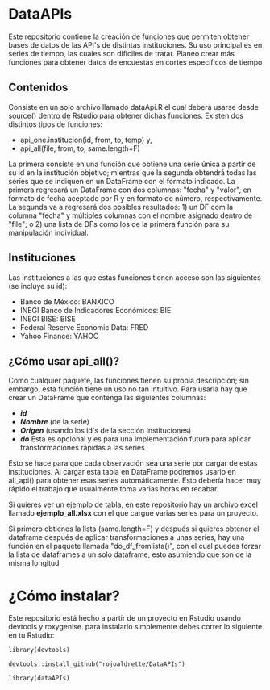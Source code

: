 # DataAPIs
Este repositorio contiene la creación de funciones que permiten obtener bases de datos de las API's de distintas instituciones. Su uso principal es en series de tiempo, las cuales son dificiles de tratar. Planeo crear más funciones para obtener datos de encuestas en cortes específicos de tiempo

## Contenidos
Consiste en un solo archivo llamado dataApi.R el cual deberá usarse desde source() dentro de Rstudio para obtener dichas funciones.
Existen dos distintos tipos de funciones:
- api_one.institucion(id, from, to, temp) y,
- api_all(file, from, to, same.length=F)

La primera consiste en una función que obtiene una serie única a partir de su id en la institución objetivo; mientras que la segunda obtendrá todas las series que se indiquen en un DataFrame con el formato indicado. La primera regresará un DataFrame con dos columnas: "fecha" y "valor", en formato de fecha aceptado por R y en formato de número, respectivamente. La segunda va a regresará dos posibles resultados: 1) un DF com la columna "fecha" y múltiples columnas con el nombre asignado dentro de "file"; o 2) una lista de DFs como los de la primera función para su manipulación individual.

## Instituciones
Las instituciones a las que estas funciones tienen acceso son las siguientes (se incluye su id):
- Banco de México: BANXICO
- INEGI Banco de Indicadores Económicos: BIE
- INEGI BISE: BISE
- Federal Reserve Economic Data: FRED
- Yahoo Finance: YAHOO

## ¿Cómo usar api_all()?
Como cualquier paquete, las funciones tienen su propia descripción; sin
embargo, esta función tiene un uso no tan intuitivo.
Para usarla hay que crear un DataFrame que contenga las siguientes columnas:
- ***id***
- ***Nombre*** (de la serie)
- ***Origen*** (usando los id's de la sección Instituciones)
- ***do*** Esta es opcional y es para una implementación futura para aplicar transformaciones
rápidas a las series

Esto se hace para que cada observación sea una serie por
cargar de estas instituciones. Al cargar esta tabla en DataFrame
podremos usarlo en all_api() para obtener esas series automáticamente.
Esto debería hacer muy rápido el trabajo que usualmente toma
varias horas en recabar.

Si quieres ver un ejemplo de tabla, en este repositorio
hay un archivo excel llamado **ejemplo_all.xlsx** con el que 
cargué varias series para un proyecto.

Si primero obtienes la lista (same.length=F) y después si quieres 
obtener el dataframe después de aplicar transformaciones a unas series, 
hay una función en el paquete llamada "do_df_fromlista()", con el cual
puedes forzar la lista de dataframes a un solo dataframe, esto asumiendo que son 
de la misma longitud

# ¿Cómo instalar?
Este repositorio está hecho a partir de un proyecto en Rstudio usando devtools y roxygenise. 
para instalarlo simplemente debes correr lo siguiente en tu Rstudio:

`````
library(devtools)

devtools::install_github("rojoaldrette/DataAPIs")

library(dataAPIs)
`````



